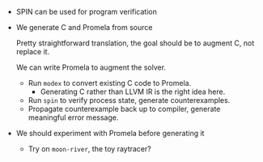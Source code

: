 - SPIN can be used for program verification
- We generate C and Promela from source
  
  Pretty straightforward translation, the goal should be to augment C, not replace it.
  
  We can write Promela to augment the solver.
  - Run `modex` to convert existing C code to Promela.
    - Generating C rather than LLVM IR is the right idea here.
  - Run `spin` to verify process state, generate counterexamples.
  - Propagate counterexample back up to compiler, generate meaningful error message.

- We should experiment with Promela before generating it
  - Try on `moon-river`, the toy raytracer?

